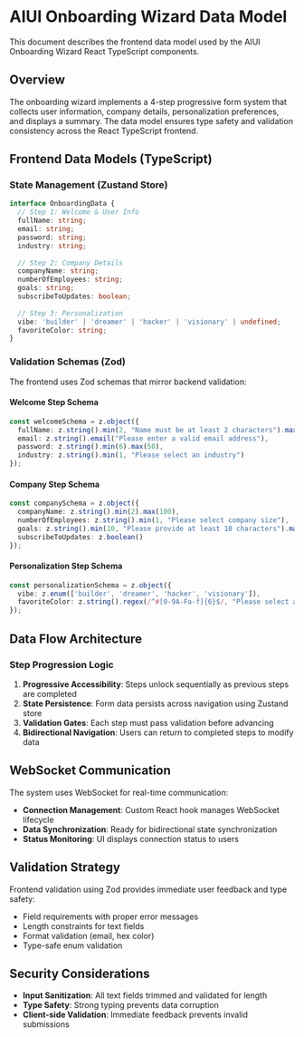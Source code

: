 # AIUI Onboarding Wizard Data Model

This document describes the frontend data model used by the AIUI Onboarding Wizard React TypeScript components.

## Overview

The onboarding wizard implements a 4-step progressive form system that collects user information, company details, personalization preferences, and displays a summary. The data model ensures type safety and validation consistency across the React TypeScript frontend.

## Frontend Data Models (TypeScript)

### State Management (Zustand Store)

```typescript
interface OnboardingData {
  // Step 1: Welcome & User Info
  fullName: string;
  email: string;
  password: string;
  industry: string;
  
  // Step 2: Company Details
  companyName: string;
  numberOfEmployees: string;
  goals: string;
  subscribeToUpdates: boolean;
  
  // Step 3: Personalization
  vibe: 'builder' | 'dreamer' | 'hacker' | 'visionary' | undefined;
  favoriteColor: string;
}
```

### Validation Schemas (Zod)

The frontend uses Zod schemas that mirror backend validation:

#### Welcome Step Schema
```typescript
const welcomeSchema = z.object({
  fullName: z.string().min(2, "Name must be at least 2 characters").max(50),
  email: z.string().email("Please enter a valid email address"),
  password: z.string().min(6).max(50),
  industry: z.string().min(1, "Please select an industry")
});
```

#### Company Step Schema
```typescript
const companySchema = z.object({
  companyName: z.string().min(2).max(100),
  numberOfEmployees: z.string().min(1, "Please select company size"),
  goals: z.string().min(10, "Please provide at least 10 characters").max(500),
  subscribeToUpdates: z.boolean()
});
```

#### Personalization Step Schema
```typescript
const personalizationSchema = z.object({
  vibe: z.enum(['builder', 'dreamer', 'hacker', 'visionary']),
  favoriteColor: z.string().regex(/^#[0-9A-Fa-f]{6}$/, "Please select a valid color")
});
```

## Data Flow Architecture

### Step Progression Logic
1. **Progressive Accessibility**: Steps unlock sequentially as previous steps are completed
2. **State Persistence**: Form data persists across navigation using Zustand store
3. **Validation Gates**: Each step must pass validation before advancing
4. **Bidirectional Navigation**: Users can return to completed steps to modify data

## WebSocket Communication

The system uses WebSocket for real-time communication:

- **Connection Management**: Custom React hook manages WebSocket lifecycle
- **Data Synchronization**: Ready for bidirectional state synchronization
- **Status Monitoring**: UI displays connection status to users

## Validation Strategy

Frontend validation using Zod provides immediate user feedback and type safety:

- Field requirements with proper error messages
- Length constraints for text fields
- Format validation (email, hex color)
- Type-safe enum validation

## Security Considerations

- **Input Sanitization**: All text fields trimmed and validated for length
- **Type Safety**: Strong typing prevents data corruption
- **Client-side Validation**: Immediate feedback prevents invalid submissions
